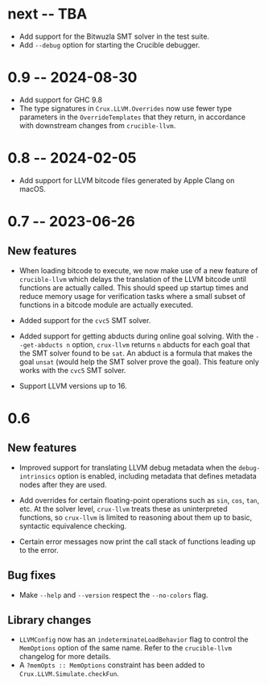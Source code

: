 # next -- TBA

* Add support for the Bitwuzla SMT solver in the test suite.
* Add `--debug` option for starting the Crucible debugger.

# 0.9 -- 2024-08-30

* Add support for GHC 9.8
* The type signatures in `Crux.LLVM.Overrides` now use fewer type parameters in the `OverrideTemplates` that they return, in accordance with downstream changes from `crucible-llvm`.

# 0.8 -- 2024-02-05

* Add support for LLVM bitcode files generated by Apple Clang on macOS.

# 0.7 -- 2023-06-26

## New features

* When loading bitcode to execute, we now make use of a new feature
of `crucible-llvm` which delays the translation of the LLVM bitcode
until functions are actually called. This should speed up startup
times and reduce memory usage for verification tasks where a small
subset of functions in a bitcode module are actually executed.

* Added support for the `cvc5` SMT solver.

* Added support for getting abducts during online goal solving. With
the `--get-abducts n` option, `crux-llvm` returns `n` abducts for
each goal that the SMT solver found to be `sat`. An abduct is a formula
that makes the goal `unsat` (would help the SMT solver prove the goal).
This feature only works with the `cvc5` SMT solver.

* Support LLVM versions up to 16.

# 0.6

## New features

* Improved support for translating LLVM debug metadata when the
  `debug-intrinsics` option is enabled, including metadata that defines
  metadata nodes after they are used.

* Add overrides for certain floating-point operations such as `sin`, `cos`,
  `tan`, etc. At the solver level, `crux-llvm` treats these as uninterpreted
  functions, so `crux-llvm` is limited to reasoning about them up to basic,
  syntactic equivalence checking.

* Certain error messages now print the call stack of functions leading up to
  the error.

## Bug fixes

* Make `--help` and `--version` respect the `--no-colors` flag.

## Library changes

* `LLVMConfig` now has an `indeterminateLoadBehavior` flag to control the
  `MemOptions` option of the same name. Refer to the `crucible-llvm` changelog
  for more details.
* A `?memOpts :: MemOptions` constraint has been added to
  `Crux.LLVM.Simulate.checkFun`.
